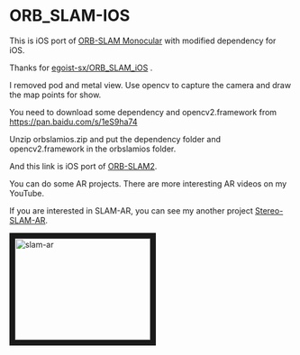 # ORB_SLAM-IOS
This is iOS port of [ORB-SLAM Monocular](https://github.com/raulmur/ORB_SLAM) with modified dependency for iOS.

Thanks for [egoist-sx/ORB_SLAM_iOS](https://github.com/egoist-sx/ORB_SLAM_iOS) . 

I removed pod and metal view. Use opencv to capture the camera and draw the map points for show.

You need to download some dependency and opencv2.framework from
https://pan.baidu.com/s/1eS9ha74

Unzip orbslamios.zip and put the dependency folder and opencv2.framework in the orbslamios folder.

And this link is iOS port of [ORB-SLAM2](https://github.com/ygx2011/ORB_SLAM2-IOS).

You can do some AR projects. There are more interesting AR videos on my YouTube.

If you are interested in SLAM-AR, you can see my another project [Stereo-SLAM-AR](https://github.com/ygx2011/Stereo_SLAM_AR).

<a href="https://www.youtube.com/watch?v=rnODCkjPtq4
" target="_blank"><img src="http://img.youtube.com/vi/rnODCkjPtq4/0.jpg"
alt="slam-ar" width="240" height="180" border="10" /></a>
